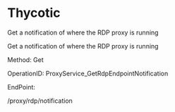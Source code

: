 #     Thycotic


Get a notification of where the RDP proxy is running

Get a notification of where the RDP proxy is running

Method: Get

OperationID: ProxyService_GetRdpEndpointNotification

EndPoint:

/proxy/rdp/notification
